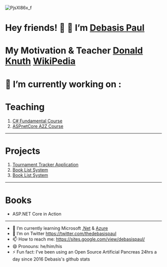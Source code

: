 ![PjsXl86x_f](https://user-images.githubusercontent.com/8848622/133393437-5b634d45-a202-4869-8860-63c004562b39.jpg)
# Hey friends! 👋  🔭 I’m [Debasis Paul](https://sites.google.com/view/debasispaul/home)
# My Motivation & Teacher [Donald Knuth](https://cs.stanford.edu/~knuth/) [WikiPedia](https://en.wikipedia.org/wiki/Donald_Knuth)

# 🔭 I’m currently working on :

# Teaching
1. [C# Fundamental Course](https://github.com/DebasisPaul/CsharpWithDebasisPaul)
2. [ASPnetCore A2Z Course](https://github.com/DebasisPaul/ASPnetCoreWithDebasisPaul)

---
# Projects
1. [Tournament Tracker Application](https://github.com/DebasisPaul/TournamentTracker)
2. [Book List System](https://github.com/DebasisPaul/BookListMVC)
3. [Book List System](https://github.com/DebasisPaul/BookListRazor)

---
# Books
* ASP.NET Core in Action
---
- 🌱 I’m currently learning Microsoft [.Net](https://dotnet.microsoft.com/) & [Azure](https://azure.microsoft.com/en-us/)
- 🤔 I’m on Twitter https://twitter.com/thedebasispaul
- 📫 How to reach me: https://sites.google.com/view/debasispaul/
- 😄 Pronouns: he/him/his
- ⚡ Fun fact: I've been using an Open Source Artificial Pancreas 24hrs a day since 2016 Debasis's github stats
